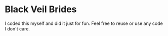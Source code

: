 # Black Veil Brides
I coded this myself and did it just for fun.
Feel free to reuse or use any code I don't care.
